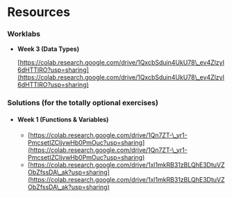 # Resources

### Worklabs

*   **Week 3 (Data Types)**

    [https://colab.research.google.com/drive/1QxcbSduin4UkU78\_ev4ZlzyI6dHTTlRO?usp=sharing](https://colab.research.google.com/drive/1QxcbSduin4UkU78\_ev4ZlzyI6dHTTlRO?usp=sharing)

### Solutions (for the totally optional exercises)

* #### Week 1 (Functions & Variables)
  * [https://colab.research.google.com/drive/1Qn7ZT-\_yr1-PmcsetIZCljvwHb0PmOuc?usp=sharing](https://colab.research.google.com/drive/1Qn7ZT-\_yr1-PmcsetIZCljvwHb0PmOuc?usp=sharing)
  * [https://colab.research.google.com/drive/1xl1mkRB31zBLQhE3DtuVZObZfssDA\_ak?usp=sharing](https://colab.research.google.com/drive/1xl1mkRB31zBLQhE3DtuVZObZfssDA\_ak?usp=sharing)
